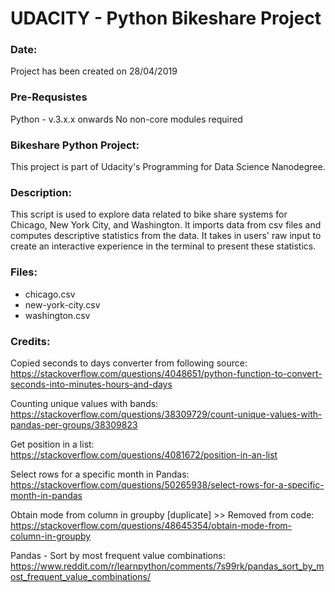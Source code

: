# UDACITY - Python Bikeshare Project

### Date:

Project has been created on 28/04/2019

### Pre-Requsistes

Python - v.3.x.x onwards
No non-core modules required

### Bikeshare Python Project:

This project is part of Udacity's Programming for Data Science Nanodegree.

### Description:

This script is used to explore data related to bike share systems for Chicago, New York City, and Washington. It imports data from csv files and computes descriptive statistics from the data. It takes in users' raw input to create an interactive experience in the terminal to present these statistics.

### Files:

<ul>
<li>chicago.csv</li>
<li>new-york-city.csv</li>
<li>washington.csv</li>
</ul>

### Credits:

Copied seconds to days converter from following source: <br />
https://stackoverflow.com/questions/4048651/python-function-to-convert-seconds-into-minutes-hours-and-days

Counting unique values with bands: <br />
https://stackoverflow.com/questions/38309729/count-unique-values-with-pandas-per-groups/38309823

Get position in a list: <br />
https://stackoverflow.com/questions/4081672/position-in-an-list

Select rows for a specific month in Pandas: <br />
https://stackoverflow.com/questions/50265938/select-rows-for-a-specific-month-in-pandas

Obtain mode from column in groupby [duplicate] >> Removed from code: <br />
https://stackoverflow.com/questions/48645354/obtain-mode-from-column-in-groupby

Pandas - Sort by most frequent value combinations: <br />
https://www.reddit.com/r/learnpython/comments/7s99rk/pandas_sort_by_most_frequent_value_combinations/
